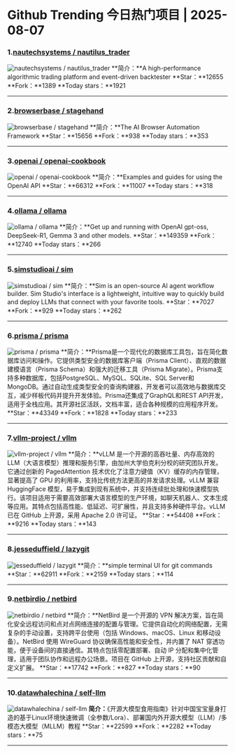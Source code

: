 # Github Trending 今日热门项目 | 2025-08-07
### 1.[nautechsystems / nautilus_trader](https://github.com/nautechsystems/nautilus_trader)

![nautechsystems / nautilus_trader](https://repository-images.githubusercontent.com/138552196/475aed10-d15c-4c76-ab1d-1fe19a7f7c37)
**简介：**A high-performance algorithmic trading platform and event-driven backtester
**Star：**12655
**Fork：**1389
**Today stars：**1921

---

### 2.[browserbase / stagehand](https://github.com/browserbase/stagehand)

![browserbase / stagehand](https://opengraph.githubassets.com/2a1866aa7e50a03565ce442236a1864998f73164679ce60c002492950142fc9f/browserbase/stagehand)
**简介：**The AI Browser Automation Framework
**Star：**15656
**Fork：**938
**Today stars：**353

---

### 3.[openai / openai-cookbook](https://github.com/openai/openai-cookbook)

![openai / openai-cookbook](https://opengraph.githubassets.com/505ecbec601f065c2d1f8609f090937282ce954f7c37293c0230b86d04ebc3bf/openai/openai-cookbook)
**简介：**Examples and guides for using the OpenAI API
**Star：**66312
**Fork：**11007
**Today stars：**318

---

### 4.[ollama / ollama](https://github.com/ollama/ollama)

![ollama / ollama](https://opengraph.githubassets.com/b2fa807c1f51e4e78901b1759731c0bfdc60005cdeaa092113aff3ecd5c7c735/ollama/ollama)
**简介：**Get up and running with OpenAI gpt-oss, DeepSeek-R1, Gemma 3 and other models.
**Star：**149359
**Fork：**12740
**Today stars：**266

---

### 5.[simstudioai / sim](https://github.com/simstudioai/sim)

![simstudioai / sim](https://opengraph.githubassets.com/5fb93404e471cb8ae19ff6801df9627da649566a1ca6cb77efadd3cab60bfbea/simstudioai/sim)
**简介：**Sim is an open-source AI agent workflow builder. Sim Studio's interface is a lightweight, intuitive way to quickly build and deploy LLMs that connect with your favorite tools.
**Star：**7027
**Fork：**929
**Today stars：**262

---

### 6.[prisma / prisma](https://github.com/prisma/prisma)

![prisma / prisma](https://repository-images.githubusercontent.com/192925833/e5721600-60ad-11eb-8c41-bd105ac8e8b7)
**简介：**Prisma是一个现代化的数据库工具包，旨在简化数据库访问和操作。它提供类型安全的数据库客户端（Prisma Client）、直观的数据建模语言（Prisma Schema）和强大的迁移工具（Prisma Migrate）。Prisma支持多种数据库，包括PostgreSQL、MySQL、SQLite、SQL Server和MongoDB。通过自动生成类型安全的查询构建器，开发者可以高效地与数据库交互，减少样板代码并提升开发体验。Prisma还集成了GraphQL和REST API开发，适用于全栈应用。其开源社区活跃，文档丰富，适合各种规模的应用程序开发。
**Star：**43349
**Fork：**1828
**Today stars：**233

---

### 7.[vllm-project / vllm](https://github.com/vllm-project/vllm)

![vllm-project / vllm](https://opengraph.githubassets.com/e4621434ac15a8c9b376139a864137b798bd85c3b008f13a6e3bfcd9cf0844f2/vllm-project/vllm)
**简介：**vLLM 是一个开源的高吞吐量、内存高效的 LLM（大语言模型）推理和服务引擎，由加州大学伯克利分校的研究团队开发。它通过创新的 PagedAttention 技术优化了注意力键值（KV）缓存的内存管理，显著提高了 GPU 的利用率，支持比传统方法更高的并发请求处理。vLLM 兼容 HuggingFace 模型，易于集成到现有系统中，并支持连续批处理和快速模型执行。该项目适用于需要高效部署大语言模型的生产环境，如聊天机器人、文本生成等应用。其特点包括高性能、低延迟、可扩展性，并且支持多种硬件平台。vLLM 已在 GitHub 上开源，采用 Apache 2.0 许可证。
**Star：**54408
**Fork：**9216
**Today stars：**143

---

### 8.[jesseduffield / lazygit](https://github.com/jesseduffield/lazygit)

![jesseduffield / lazygit](https://opengraph.githubassets.com/6c43658fca210f12b4eed2d395f5d974aca752710dd5ef5fa01c34fbb373275a/jesseduffield/lazygit)
**简介：**simple terminal UI for git commands
**Star：**62911
**Fork：**2159
**Today stars：**114

---

### 9.[netbirdio / netbird](https://github.com/netbirdio/netbird)

![netbirdio / netbird](https://opengraph.githubassets.com/7a4cf8871a5d7ad73c804dafa6f2f4bed08e9d5f653c422827580726b6fb229c/netbirdio/netbird)
**简介：**NetBird 是一个开源的 VPN 解决方案，旨在简化安全远程访问和点对点网络连接的配置与管理。它提供自动化的网络配置，无需复杂的手动设置，支持跨平台使用（包括 Windows、macOS、Linux 和移动设备）。NetBird 使用 WireGuard 协议确保高性能和安全性，并内置了 NAT 穿透功能，便于设备间的直接通信。其特点包括零配置部署、自动 IP 分配和集中化管理，适用于团队协作和远程办公场景。项目在 GitHub 上开源，支持社区贡献和自定义扩展。
**Star：**17742
**Fork：**827
**Today stars：**90

---

### 10.[datawhalechina / self-llm](https://github.com/datawhalechina/self-llm)

![datawhalechina / self-llm](https://opengraph.githubassets.com/cbd061f1d4adc2425433aa41755d388bf69cbaf2976995b8ab8305eb300a6ee8/datawhalechina/self-llm)
**简介：**《开源大模型食用指南》针对中国宝宝量身打造的基于Linux环境快速微调（全参数/Lora）、部署国内外开源大模型（LLM）/多模态大模型（MLLM）教程
**Star：**22599
**Fork：**2282
**Today stars：**75

---

